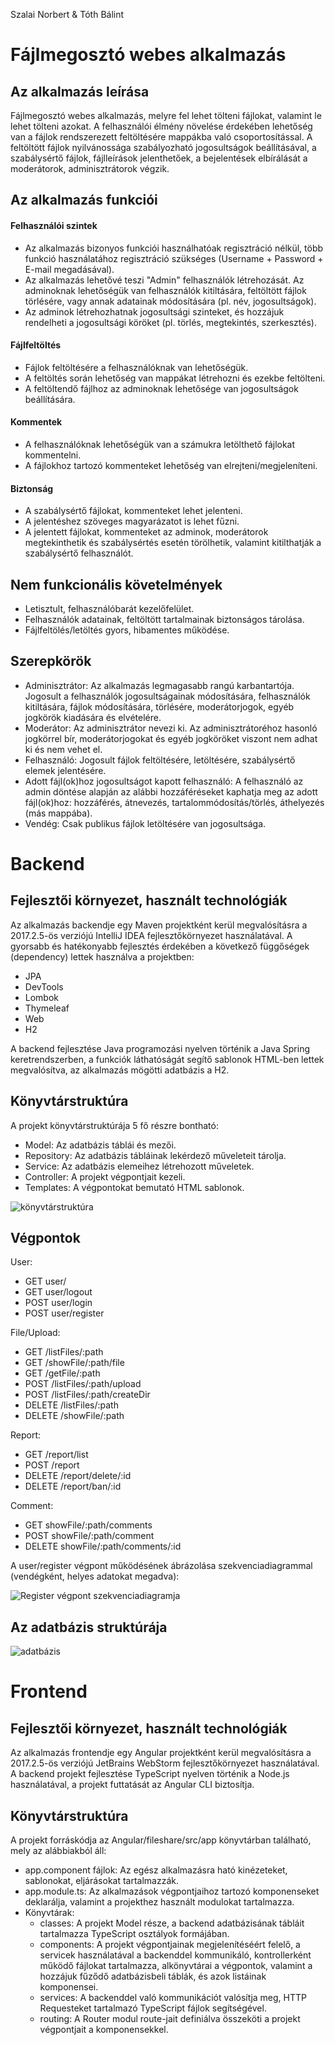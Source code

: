 Szalai Norbert & Tóth Bálint

# Fájlmegosztó webes alkalmazás
## Az alkalmazás leírása
Fájlmegosztó webes alkalmazás, melyre fel lehet tölteni fájlokat, valamint le lehet tölteni azokat. A felhasználói élmény növelése érdekében lehetőség van a fájlok rendszerezett feltöltésére mappákba való csoportosítással. A feltöltött fájlok nyilvánossága szabályozható jogosultságok beállításával, a szabálysértő fájlok, fájlleírások jelenthetőek, a bejelentések elbírálását a moderátorok, adminisztrátorok végzik.
## Az alkalmazás funkciói
#### Felhasználói szintek
- Az alkalmazás bizonyos funkciói használhatóak regisztráció nélkül, több funkció használatához regisztráció szükséges (Username + Password + E-mail megadásával).
- Az alkalmazás lehetővé teszi "Admin" felhasználók létrehozását. Az adminoknak lehetőségük van felhasználók kitiltására, feltöltött fájlok törlésére, vagy annak adatainak módosítására (pl. név, jogosultságok).
- Az adminok létrehozhatnak jogosultsági szinteket, és hozzájuk rendelheti a jogosultsági köröket (pl. törlés, megtekintés, szerkesztés).
#### Fájlfeltöltés
- Fájlok feltöltésére a felhasználóknak van lehetőségük.
- A feltöltés során lehetőség van mappákat létrehozni és ezekbe feltölteni.
- A feltöltendő fájlhoz az adminoknak lehetősége van jogosultságok beállítására.
#### Kommentek
- A felhasználóknak lehetőségük van a számukra letölthető fájlokat kommentelni.
- A fájlokhoz tartozó kommenteket lehetőség van elrejteni/megjeleníteni.
#### Biztonság
- A szabálysértő fájlokat, kommenteket lehet jelenteni.
- A jelentéshez szöveges magyarázatot is lehet fűzni.
- A jelentett fájlokat, kommenteket az adminok, moderátorok megtekinthetik és szabálysértés esetén törölhetik, valamint kitilthatják a szabálysértő felhasználót.
## Nem funkcionális követelmények
- Letisztult, felhasználóbarát kezelőfelület.
- Felhasználók adatainak, feltöltött tartalmainak biztonságos tárolása.
- Fájlfeltölés/letöltés gyors, hibamentes működése.
## Szerepkörök
- Adminisztrátor: Az alkalmazás legmagasabb rangú karbantartója. Jogosult a felhasználók jogosultságainak módosítására, felhasználók kitiltására, fájlok módosítására, törlésére, moderátorjogok, egyéb jogkörök kiadására és elvételére.
- Moderátor: Az adminisztrátor nevezi ki. Az adminisztrátoréhoz hasonló jogkörrel bír, moderátorjogokat és egyéb jogköröket viszont nem adhat ki és nem vehet el.
- Felhasználó: Jogosult fájlok feltöltésére, letöltésére, szabálysértő elemek jelentésére.
- Adott fájl(ok)hoz jogosultságot kapott felhasználó: A felhasználó az admin döntése alapján az alábbi hozzáféréseket kaphatja meg az adott fájl(ok)hoz: hozzáférés, átnevezés, tartalommódosítás/törlés, áthelyezés (más mappába).
- Vendég: Csak publikus fájlok letöltésére van jogosultsága.

# Backend

## Fejlesztői környezet, használt technológiák
Az alkalmazás backendje egy Maven projektként kerül megvalósításra a 2017.2.5-ös verziójú IntelliJ IDEA fejlesztőkörnyezet használatával.
A gyorsabb és hatékonyabb fejlesztés érdekében a következő függőségek (dependency) lettek használva a projektben:
- JPA
- DevTools
- Lombok
- Thymeleaf
- Web
- H2

A backend fejlesztése Java programozási nyelven történik a Java Spring keretrendszerben, a funkciók láthatóságát segítő sablonok HTML-ben lettek megvalósítva, az alkalmazás mögötti adatbázis a H2.

## Könyvtárstruktúra
A projekt könyvtárstruktúrája 5 fő részre bontható:
- Model: Az adatbázis táblái és mezői.
- Repository: Az adatbázis tábláinak lekérdező műveleteit tárolja.
- Service: Az adatbázis elemeihez létrehozott műveletek.
- Controller: A projekt végpontjait kezeli.
- Templates: A végpontokat bemutató HTML sablonok.

![könyvtárstruktúra](docs/images/konyvtar.png)

## Végpontok
User:
- GET user/
- GET user/logout
- POST user/login
- POST user/register

File/Upload:
- GET /listFiles/:path
- GET /showFile/:path/file
- GET /getFile/:path
- POST /listFiles/:path/upload
- POST /listFiles/:path/createDir
- DELETE /listFiles/:path
- DELETE /showFile/:path

Report:
- GET /report/list
- POST /report
- DELETE /report/delete/:id
- DELETE /report/ban/:id

Comment:
- GET showFile/:path/comments
- POST showFile/:path/comment
- DELETE showFile/:path/comments/:id

A user/register végpont működésének ábrázolása szekvenciadiagrammal (vendégként, helyes adatokat megadva):

![Register végpont szekvenciadiagramja](docs/images/seqdiag.png)

## Az adatbázis struktúrája
![adatbázis](docs/images/adatb2.png)

# Frontend
## Fejlesztői környezet, használt technológiák
Az alkalmazás frontendje egy Angular projektként kerül megvalósításra a 2017.2.5-ös verziójú JetBrains WebStorm fejlesztőkörnyezet használatával.
A backend projekt fejlesztése TypeScript nyelven történik a Node.js használatával, a projekt futtatását az Angular CLI biztosítja.

## Könyvtárstruktúra
A projekt forráskódja az Angular/fileshare/src/app könyvtárban található, mely az alábbiakból áll:
- app.component fájlok: Az egész alkalmazásra ható kinézeteket, sablonokat, eljárásokat tartalmazzák.
- app.module.ts: Az alkalmazások végpontjaihoz tartozó komponenseket deklarálja, valamint a projekthez használt modulokat tartalmazza.
- Könyvtárak:
  - classes: A projekt Model része, a backend adatbázisának tábláit tartalmazza TypeScript osztályok formájában.
  - components: A projekt végpontjainak megjelenítéséért felelő, a servicek használatával a backenddel kommunikáló, kontrollerként működő fájlokat tartalmazza, alkönyvtárai a végpontok, valamint a hozzájuk fűződő adatbázisbeli táblák, és azok listáinak komponensei.
  - services: A backenddel való kommunikációt valósítja meg, HTTP Requesteket tartalmazó TypeScript fájlok segítségével.
  - routing: A Router modul route-jait definiálva összeköti a projekt végpontjait a komponensekkel.
